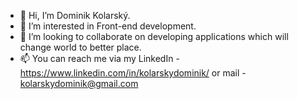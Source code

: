 - 👋 Hi, I’m Dominik Kolarský.
- 👀 I’m interested in Front-end development.
- 💞️ I’m looking to collaborate on developing applications which will change world to better place.
- 📫 You can reach me via my LinkedIn - https://www.linkedin.com/in/kolarskydominik/ or mail - kolarskydominik@gmail.com

<!---
dominikkolarsky/dominikkolarsky is a ✨ special ✨ repository because its `README.md` (this file) appears on your GitHub profile.
You can click the Preview link to take a look at your changes.
--->
